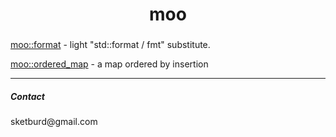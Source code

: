 <h1 align="center">moo</h1>


### 

[moo::format](https://ar13l-x07.github.io/moo/format.html)      - light "std::format / fmt" substitute.


[moo::ordered_map](https://github.com/ar13l-x07/moo/blob/main/containers/ordered_map.h) - a map ordered by insertion

---

<p align="left">
<h5 align="left">Contact</h5>

<p>sketburd@gmail.com</p>

